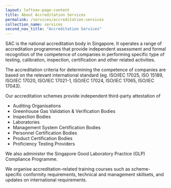 ```yaml
---
layout: leftnav-page-content
title: About Accreditation Services
permalink: /services/accreditation-services
collection_name: services
second_nav_title: "Accreditation Services"
---
```


SAC is the national accreditation body in Singapore. It operates a range of accreditation programmes that provide independent assessment and formal recognition of the competence of companies in performing specific type of testing, calibration, inspection, certification and other related activities.

The accreditation criteria for determining the competence of companies are based on the relevant international standard (eg. ISO/IEC 17025, ISO 15189, ISO/IEC 17020, ISO/IEC 17021-1, ISO/IEC 17024, ISO/IEC 17065, ISO/IEC 17043).

Our accreditation schemes provide independent third-party attestation of 
* Auditing Organisations 
* Greenhouse Gas Validation & Verification Bodies 
* Inspection Bodies 
* Laboratories 
* Management System Certification Bodies 
* Personnel Certification Bodies 
* Product Certification Bodies 
* Proficiency Testing Providers

We also administer the Singapore Good Laboratory Practice (GLP) Compliance Programme.

We organise accreditation-related training courses such as scheme-specific conformity requirements, technical and management skillsets, and updates on international requirements. 
